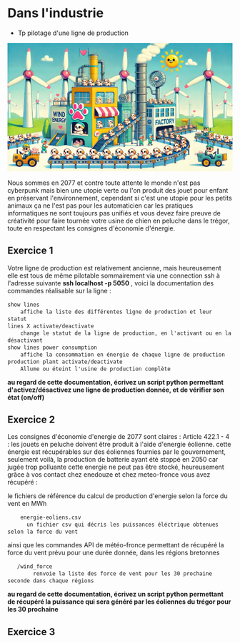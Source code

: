 <!-- .slide: data-state="nologo-slide" style="text-align: center" -->
#  Dans l'industrie

* Tp pilotage d'une ligne de production 

![usine_poti_chien](images/usine_poti_chien.webp "usine_poti_chien") <!-- .element: width="100px" -->


Nous sommes en 2077 et contre toute attente le monde n'est pas cyberpunk mais bien une utopie verte ou l'on produit des jouet pour enfant en préservant l'environnement,
cependant si c'est une utopie pour les petits animaux ça ne l'est pas pour les automaticien car les pratiques informatiques ne sont toujours pas unifiés et vous devez faire preuve de créativité pour faire tournée votre usine de chien en peluche dans le trégor, toute en respectant les consignes d'économie d'énergie.


## Exercice 1

Votre ligne de production est relativement ancienne, mais heureusement elle est tous de même pilotable sommairement via une connection ssh à l'adresse suivante **ssh localhost -p 5050** , 
voici la documentation des commandes réalisable sur la ligne : 
```
show lines
    affiche la liste des différentes ligne de production et leur statut
lines X activate/deactivate
    change le statut de la ligne de production, en l'activant ou en la désactivant
show lines power consumption
    affiche la consommation en énergie de chaque ligne de production
production plant activate/deactivate
    Allume ou éteint l'usine de production complète
```

**au regard de cette documentation, écrivez un script python permettant d'activez/désactivez une ligne de production donnée, et de vérifier son état (on/off)** 


## Exercice 2

Les consignes d'économie d'energie de 2077 sont claires : Article 422.1 - 4 : les jouets en peluche doivent être produit à l'aide d'energie éolienne.
cette énergie est récupérables sur des éoliennes fournies par le gouvernement, seulement voilà, la production de batterie ayant été stoppé en 2050 car jugée trop polluante cette energie ne peut pas être stocké,
heureusement grâce à vos contact chez enedouze et chez meteo-fronce vous avez récupéré :

le fichiers de référence du calcul de production d'energie selon la force du vent en MWh
```
    energie-eoliens.csv
      un fichier csv qui décris les puissances éléctrique obtenues selon la force du vent
```

ainsi que les commandes API de météo-fronce permettant de récupéré la force du vent prévu pour une durée donnée, dans les régions bretonnes

```
   /wind_force
        renvoie la liste des force de vent pour les 30 prochaine seconde dans chaque régions
```
**au regard de cette documentation, écrivez un script python permettant de récupéré la puissance qui sera généré par les éoliennes du trégor pour les 30 prochaine** 

## Exercice 3


